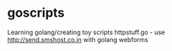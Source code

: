 # goscripts
Learning golang/creating toy scripts
httpstuff.go - use http://send.smshost.co.in with golang webforms
